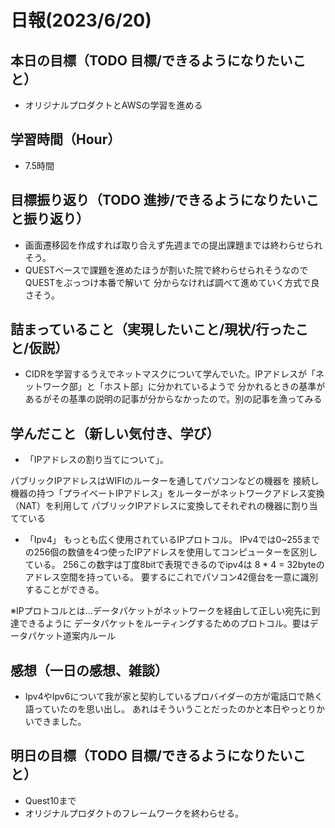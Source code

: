 # 日報(2023/6/20)

## 本日の目標（TODO 目標/できるようになりたいこと）

- オリジナルプロダクトとAWSの学習を進める

## 学習時間（Hour）
- 7.5時間

## 目標振り返り（TODO 進捗/できるようになりたいこと振り返り）
- 画面遷移図を作成すれば取り合えず先週までの提出課題までは終わらせられそう。
- QUESTベースで課題を進めたほうが割いた院で終わらせられそうなのでQUESTをぶっつけ本番で解いて
分からなければ調べて進めていく方式で良さそう。

## 詰まっていること（実現したいこと/現状/行ったこと/仮説）

- CIDRを学習するうえでネットマスクについて学んでいた。IPアドレスが「ネットワーク部」と「ホスト部」に分かれているようで
分かれるときの基準があるがその基準の説明の記事が分からなかったので。別の記事を漁ってみる


## 学んだこと（新しい気付き、学び）
- 「IPアドレスの割り当てについて」。

パブリックIPアドレスはWIFIのルーターを通してパソコンなどの機器を
接続し機器の持つ「プライベートIPアドレス」をルーターがネットワークアドレス変換（NAT）を利用して
パブリックIPアドレスに変換してそれぞれの機器に割り当てている

- 「Ipv4」
もっとも広く使用されているIPプロトコル。
IPv4では0~255までの256個の数値を4つ使ったIPアドレスを使用してコンピューターを区別している。
256この数字は丁度8bitで表現できるのでipv4は 8 * 4 = 32byteのアドレス空間を持っている。
要するにこれでパソコン42億台を一意に識別することができる。

※IPプロトコルとは…データパケットがネットワークを経由して正しい宛先に到達できるように
データパケットをルーティングするためのプロトコル。要はデータパケット道案内ルール


## 感想（一日の感想、雑談）
- Ipv4やIpv6について我が家と契約しているプロバイダーの方が電話口で熱く語っていたのを思い出し。
あれはそういうことだったのかと本日やっとりかいできました。
## 明日の目標（TODO 目標/できるようになりたいこと）

- Quest10まで
- オリジナルプロダクトのフレームワークを終わらせる。